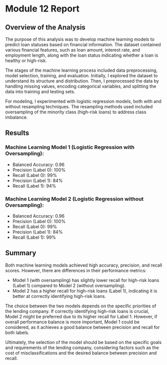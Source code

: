 # Module 12 Report

## Overview of the Analysis

The purpose of this analysis was to develop machine learning models to predict loan statuses based on financial information. The dataset contained various financial features, such as loan amount, interest rate, and employment length, along with the loan status indicating whether a loan is healthy or high-risk.

The stages of the machine learning process included data preprocessing, model selection, training, and evaluation. Initially, I explored the dataset to understand its structure and distribution. Then, I preprocessed the data by handling missing values, encoding categorical variables, and splitting the data into training and testing sets. 

For modeling, I experimented with logistic regression models, both with and without resampling techniques. The resampling methods used included oversampling of the minority class (high-risk loans) to address class imbalance.

## Results

### Machine Learning Model 1 (Logistic Regression with Oversampling):

- Balanced Accuracy: 0.96
- Precision (Label 0): 100%
- Recall (Label 0): 99%
- Precision (Label 1): 84%
- Recall (Label 1): 94%

### Machine Learning Model 2 (Logistic Regression without Oversampling):

- Balanced Accuracy: 0.96
- Precision (Label 0): 100%
- Recall (Label 0): 99%
- Precision (Label 1): 84%
- Recall (Label 1): 99%

## Summary

Both machine learning models achieved high accuracy, precision, and recall scores. However, there are differences in their performance metrics:

- Model 1 (with oversampling) has slightly lower recall for high-risk loans (Label 1) compared to Model 2 (without oversampling).
- Model 2 has a higher recall for high-risk loans (Label 1), indicating it is better at correctly identifying high-risk loans.

The choice between the two models depends on the specific priorities of the lending company. If correctly identifying high-risk loans is crucial, Model 2 might be preferred due to its higher recall for Label 1. However, if overall performance balance is more important, Model 1 could be considered, as it achieves a good balance between precision and recall for both labels.

Ultimately, the selection of the model should be based on the specific goals and requirements of the lending company, considering factors such as the cost of misclassifications and the desired balance between precision and recall.
